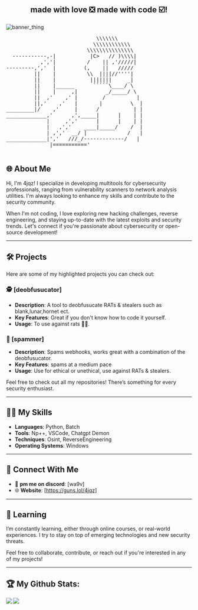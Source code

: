 <h2 align="center">made with love ❎ made with code ☑️!</h2>

<p align="center">

  ![banner_thing](https://komarev.com/ghpvc/?username=4jqz&color=brightgreen)
  
</p>

<p align="center">
  <pre>
                             \\\\\\\
                            \\\\\\\\\\\\
                          \\\\\\\\\\\\\\\
  -----------,-|           |C>   // )\\\\|  
           ,','|          /    || ,'/////|  
---------,','  |         (,    ||   /////  
         ||    |          \\  ||||//''''|  
         ||    |           |||||||     _|  
         ||    |______      `````\____/ \  
         ||    |     ,|         _/_____/ \  
         ||  ,'    ,' |        /          |  
         ||,'    ,'   |       |         \  |  
_________|/    ,'     |      /           | |  
_____________,'      ,',_____|      |    | |  
             |     ,','      |      |    | |  
             |   ,','    ____|_____/    /  |  
             | ,','  __/ |             /   |  
_____________|','   ///_/-------------/   |  
              |==========='
  </pre>
</p>

## 🌐 About Me

Hi, I'm 4jqz! I specialize in developing multitools for cybersecurity professionals, ranging from vulnerability scanners to network analysis utilities. I'm always looking to enhance my skills and contribute to the security community. 

When I'm not coding, I love exploring new hacking challenges, reverse engineering, and staying up-to-date with the latest exploits and security trends. Let's connect if you're passionate about cybersecurity or open-source development!

---

## 🛠️ Projects

Here are some of my highlighted projects you can check out:

### 🕵️ **[deobfusucator]**
- **Description**: A tool to deobfusucate RATs & stealers such as blank,lunar,hornet ect.
- **Key Features**: Great if you don't know how to code it yourself.
- **Usage**: To use against rats 🤷‍♂️.

### 🔧 **[spammer]**
- **Description**: Spams webhooks, works great with a combination of the deobfusucator.
- **Key Features**: spams at a medium pace
- **Usage**: Use for ethical or unethical, use against RATs & stealers.

Feel free to check out all my repositories! There’s something for every security enthusiast.

---

## 👨‍💻 My Skills

- **Languages**: Python, Batch
- **Tools**: Np++, VSCode, Chatgpt Demon
- **Techniques**: Osint, ReverseEngineering
- **Operating Systems**: Windows

---

## 🔗 Connect With Me

- 📧 **pm me on discord**: [wa9v]
- 🌐 **Website**: [https://guns.lol/4jqz]


---

## 🧠 Learning

I’m constantly learning, either through online courses, or real-world experiences. I try to stay on top of emerging technologies and new security threats.

Feel free to collaborate, contribute, or reach out if you're interested in any of my projects!

---

## :trophy: My Github Stats:

<div>
<a href="https://github-readme-stats.vercel.app/api?username=4jqz&theme=tokyonight">
  <img  align="left" src="https://github-readme-stats.vercel.app/api?username=4jqz&count_private=true&show_icons=true&theme=tokyonight" />
</a>
<a href="https://github-readme-stats.vercel.app/api/top-langs/?username=4jqz&hide=php&theme=tokyonight">
  <img align="left" src="https://github-readme-stats.vercel.app/api/top-langs/?username=4jqz&hide=php&theme=tokyonight" />
</a>
</div>
